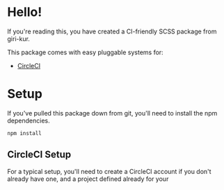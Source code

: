 # Hello!

If you're reading this, you have created a CI-friendly SCSS package from giri-kur.

This package comes with easy pluggable systems for:
* [CircleCI](https://circleci.com/)

# Setup

If you've pulled this package down from git, you'll need to install the npm dependencies.

`npm install`

## CircleCI Setup

For a typical setup, you'll need to create a CircleCI account if you don't already have one, and
a project defined already for your
